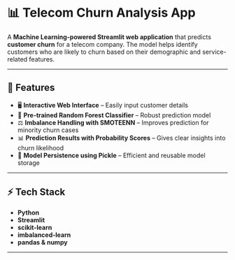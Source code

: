 # 📊 Telecom Churn Analysis App  

A **Machine Learning-powered Streamlit web application** that predicts **customer churn** for a telecom company. The model helps identify customers who are likely to churn based on their demographic and service-related features.  

---

## 🚀 Features  
- 🖥️ **Interactive Web Interface** – Easily input customer details  
- 🌲 **Pre-trained Random Forest Classifier** – Robust prediction model  
- ⚖️ **Imbalance Handling with SMOTEENN** – Improves prediction for minority churn cases  
- 📊 **Prediction Results with Probability Scores** – Gives clear insights into churn likelihood  
- 💾 **Model Persistence using Pickle** – Efficient and reusable model storage  

---

## ⚡ Tech Stack  
- **Python**  
- **Streamlit**  
- **scikit-learn**  
- **imbalanced-learn**  
- **pandas & numpy**  

---


